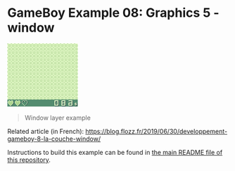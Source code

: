 # GameBoy Example 08: Graphics 5 - window

![Graphics 5](graphics5_screenshot.gif)

> Window layer example

Related article (in French): https://blog.flozz.fr/2019/06/30/developpement-gameboy-8-la-couche-window/

Instructions to build this example can be found in [the main README file of this repository](https://github.com/flozz/gameboy-examples/#compiling-examples).
